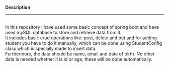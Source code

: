 <b>Description</b>
<hr>
<br>
In this repository i have used some basic concept of spring boot and have used mySQL database to store and retrieve data from it. 
<br>
It includes basic crud operations like: post, delete and put and for adding student you have to do it manually, which can be done using StudentConfig class which is specially made to insert data.
<br>
Furthermore, the data should be name, email and date of birth. No other data is needed whether it is id or age, these will be done automatically.
